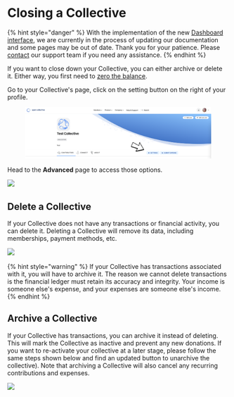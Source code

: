 # Closing a Collective

{% hint style="danger" %}
With the implementation of the new [Dashboard interface](https://docs.opencollective.com/help/product/understanding-your-dashboard), we are currently in the process of updating our documentation and some pages may be out of date. Thank you for your patience. Please [contact](https://opencollective.com/contact) our support team if you need any assistance.
{% endhint %}

If you want to close down your Collective, you can either archive or delete it. Either way, you first need to [zero the balance](zero-collective-balance.md).

Go to your Collective's page, click on the setting button on the right of your profile.

<figure><img src="../../.gitbook/assets/Collectives_Settings_closing_2022-08-22.png" alt=""><figcaption></figcaption></figure>

Head to the **Advanced** page to access those options.

![](../../.gitbook/assets/collectives\_closing-a-collective\_advanced.png)

## Delete a Collective

If your Collective does not have any transactions or financial activity, you can delete it. Deleting a Collective will remove its data, including memberships, payment methods, etc.

![](../../.gitbook/assets/collectives\_closing-a-collective\_delete.png)

{% hint style="warning" %}
If your Collective has transactions associated with it, you will have to archive it. The reason we cannot delete transactions is the financial ledger must retain its accuracy and integrity. Your income is someone else's expense, and your expenses are someone else's income.
{% endhint %}

## Archive a Collective

If your Collective has transactions, you can archive it instead of deleting. This will mark the Collective as inactive and prevent any new donations. If you want to re-activate your collective at a later stage, please follow the same steps shown below and find an updated button to unarchive the collective). Note that archiving a Collective will also cancel any recurring contributions and expenses.&#x20;

![](../../.gitbook/assets/collectives\_closing-a-collective\_archive.png)
